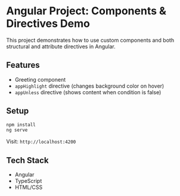 # Angular Project: Components & Directives Demo

This project demonstrates how to use custom components and both structural and attribute directives in Angular.

## Features

- Greeting component
- `appHighlight` directive (changes background color on hover)
- `appUnless` directive (shows content when condition is false)

## Setup

```bash
npm install
ng serve
```

Visit: `http://localhost:4200`

## Tech Stack

- Angular
- TypeScript
- HTML/CSS